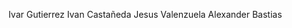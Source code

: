 Ivar Gutierrez
Ivan Castañeda
Jesus Valenzuela
Alexander Bastias
<!---
IvarGTPZ/IvarGTPZ is a ✨ special ✨ repository because its `README.md` (this file) appears on your GitHub profile.
You can click the Preview link to take a look at your changes.
--->
